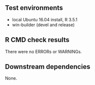 ## Test environments
* local Ubuntu 16.04 install, R 3.5.1
* win-builder (devel and release)

## R CMD check results
There were no ERRORs or WARNINGs. 

## Downstream dependencies
None.

